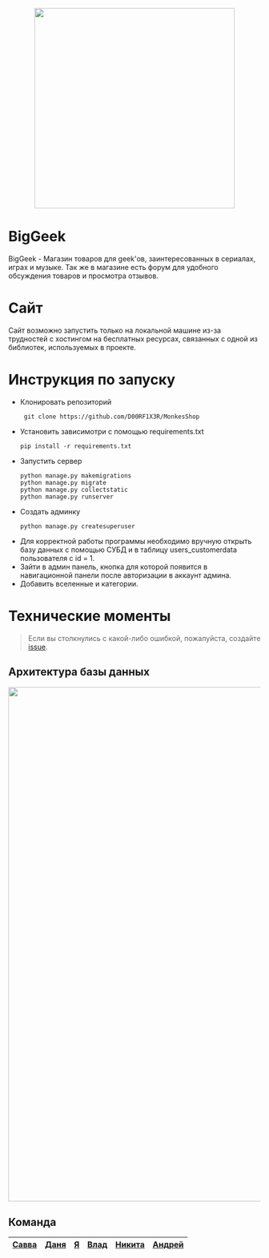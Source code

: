 <p align="center" object-fit: cover;>
	<img width="400" height="400" src="https://github.com/D00RF1X3R/MonkesShop/tree/main/readme-images/logo.png">
</p>

# BigGeek
BigGeek - Магазин товаров для geek'ов, заинтересованных в сериалах, играх и музыке. Так же в магазине есть форум для удобного обсуждения товаров и просмотра отзывов.


# Сайт

Сайт возможно запустить только на локальной машине из-за трудностей с хостингом на бесплатных ресурсах, связанных с одной из библиотек, используемых в проекте.

# Инструкция по запуску

- Клонировать репозиторий
  ```
   git clone https://github.com/D00RF1X3R/MonkesShop
  ```
- Установить зависимотри с помощью requirements.txt
   ```
   pip install -r requirements.txt
  ```
 - Запустить сервер
     ```
   python manage.py makemigrations
   python manage.py migrate
   python manage.py collectstatic
   python manage.py runserver
   ```
 - Создать админку
   ```
   python manage.py createsuperuser
	```
- Для корректной работы программы необходимо вручную открыть базу данных с помощью СУБД и в таблицу users_customerdata пользователя с id = 1.
- Зайти в админ панель, кнопка для которой появится в навигационной панели после авторизации в аккаунт админа.
- Добавить вселенные и категории.
# Технические моменты

>Если вы столкнулись с какой-либо ошибкой, пожалуйста, создайте [issue](https://github.com/D00RF1X3R/MonkesShop/issues/new).

## Архитектура базы данных

<p align="center" object-fit: cover;>
	<img width="838" height="1027" src="https://github.com/D00RF1X3R/MonkesShop/tree/main/readme-images/database.png">
</p>


## Команда

| [Савва](https://github.com/Nytrock) | [Даня](https://github.com/Damsmh)  | [Я](https://github.com/D00RF1X3R)  | [Влад](https://github.com/ttoddo)  | [Никита](https://github.com/dotbh)  | [Андрей](https://github.com/Rabotyaga00)  |
|---|---|---|---|---|---|
